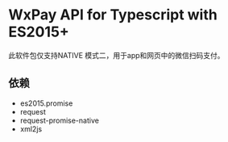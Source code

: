 # WxPay API for Typescript with ES2015+

此软件包仅支持NATIVE 模式二，用于app和网页中的微信扫码支付。

## 依赖
- es2015.promise
- request
- request-promise-native
- xml2js